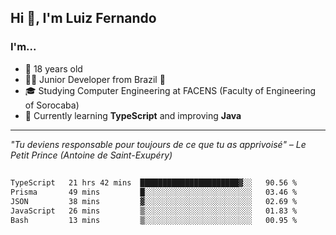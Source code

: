<h2>Hi 👋, I'm Luiz Fernando</h2>

### I'm...
* 🤟 18 years old
* 👨‍💻 Junior Developer from Brazil 💚
* 🎓 Studying Computer Engineering at FACENS (Faculty of Engineering of Sorocaba)
* 🔭 Currently learning **TypeScript** and improving **Java**

---

_"Tu deviens responsable pour toujours de ce que tu as apprivoisé" – Le Petit Prince (Antoine de Saint-Exupéry)_

##

<!--START_SECTION:waka-->

```txt
TypeScript   21 hrs 42 mins  ██████████████████████▓░░   90.56 %
Prisma       49 mins         █░░░░░░░░░░░░░░░░░░░░░░░░   03.46 %
JSON         38 mins         ▓░░░░░░░░░░░░░░░░░░░░░░░░   02.69 %
JavaScript   26 mins         ▒░░░░░░░░░░░░░░░░░░░░░░░░   01.83 %
Bash         13 mins         ▒░░░░░░░░░░░░░░░░░░░░░░░░   00.95 %
```

<!--END_SECTION:waka-->
